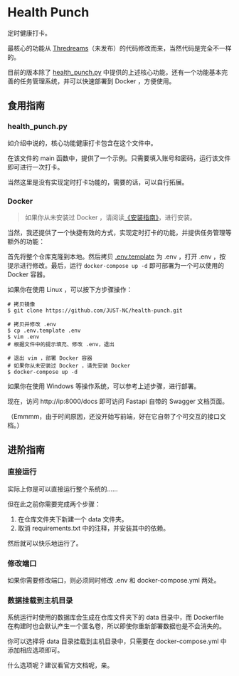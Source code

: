 # Health Punch

定时健康打卡。

最核心的功能从 [Thredreams](https://github.com/thredreams)（未发布）的代码修改而来，当然代码是完全不一样的。

目前的版本除了 [health_punch.py](./health_punch.py) 中提供的上述核心功能，还有一个功能基本完善的任务管理系统，并可以快速部署到 Docker ，方便使用。

## 食用指南

### health_punch.py

如介绍中说的，核心功能健康打卡包含在这个文件中。

在该文件的 main 函数中，提供了一个示例。只需要填入账号和密码，运行该文件即可进行一次打卡。

当然这里是没有实现定时打卡功能的，需要的话，可以自行拓展。

### Docker

> 如果你从未安装过 Docker ，请阅读[《安装指南》](https://docs.docker.com/engine/install/)，进行安装。

当然，我还提供了一个快捷有效的方式，实现定时打卡的功能，并提供任务管理等额外的功能：

首先将整个仓库克隆到本地。然后拷贝 [.env.template](.env.template) 为 .env ，打开 .env ，按提示进行修改。最后，运行 `docker-compose up -d`
即可部署为一个可以使用的 Docker 容器。

如果你在使用 Linux ，可以按下方步骤操作：

```shell
# 拷贝镜像
$ git clone https://github.com/JUST-NC/health-punch.git

# 拷贝并修改 .env
$ cp .env.template .env
$ vim .env 
# 根据文件中的提示填充、修改 .env，退出

# 退出 vim ，部署 Docker 容器 
# 如果你从未安装过 Docker ，请先安装 Docker
$ docker-compose up -d
```

如果你在使用 Windows 等操作系统，可以参考上述步骤，进行部署。

现在，访问 http://ip:8000/docs 即可访问 Fastapi 自带的 Swagger 文档页面。

（Emmmm，由于时间原因，还没开始写前端，好在它自带了个可交互的接口文档。）

## 进阶指南

### 直接运行

实际上你是可以直接运行整个系统的……

但在此之前你需要完成两个步骤：

1. 在仓库文件夹下新建一个 data 文件夹。
2. 取消 requirements.txt 中的注释，并安装其中的依赖。

然后就可以快乐地运行了。

### 修改端口

如果你需要修改端口，则必须同时修改 .env 和 docker-compose.yml 两处。

### 数据挂载到主机目录

系统运行时使用的数据库会生成在仓库文件夹下的 data 目录中，而 Dockerfile 在构建时也会默认产生一个匿名卷，所以即使你重新部署数据也是不会消失的。

你可以选择将 data 目录挂载到主机目录中，只需要在 docker-compose.yml 中添加相应选项即可。

什么选项呢？建议看官方文档呢，亲。


